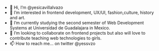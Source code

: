 - 👋 Hi, I’m @yesicavillalvazo
- 👀 I’m interested in frontend development, UX/UI, fashion,culture, history and art.
- 🌱 I’m currently studying the second semester of Web Development Systems at Universidad de Guadalajara in Mexico.  
- 💞️ I’m looking to collaborate on frontend projects but also will love to contribute teaching web technologies to girls.
- 📫 How to reach me... on twitter @yessvzo

<!---
yesicavillalvazo/yesicavillalvazo is a ✨ special ✨ repository because its `README.md` (this file) appears on your GitHub profile.
You can click the Preview link to take a look at your changes.
--->
